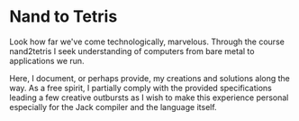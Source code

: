 # Nand to Tetris

Look how far we've come technologically, marvelous. Through the course nand2tetris
I seek understanding of computers from bare metal to applications we run.

Here, I document, or perhaps provide, my creations and solutions along the way. As
a free spirit, I partially comply with the provided specifications leading
a few creative outbursts as I wish to make this experience personal especially for
the Jack compiler and the language itself.

